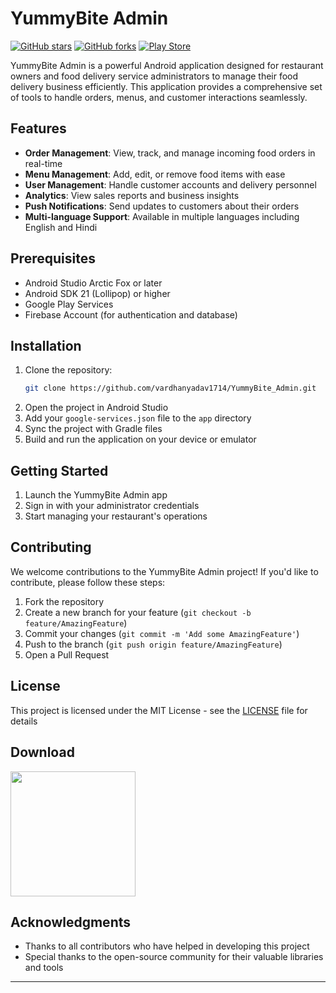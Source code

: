 # YummyBite Admin

[![GitHub stars](https://img.shields.io/github/stars/vardhanyadav1714/YummyBite_Admin?style=social)](https://github.com/vardhanyadav1714/YummyBite_Admin/stargazers)
[![GitHub forks](https://img.shields.io/github/forks/vardhanyadav1714/YummyBite_Admin?style=social)](https://github.com/vardhanyadav1714/YummyBite_Admin/network/members)
[![Play Store](https://img.shields.io/badge/Get%20it%20on-Google%20Play-414141?style=for-the-badge&logo=google-play)](https://play.google.com/store/apps/details?id=com.yummybiteadmin.foodapp&hl=en_IN)

YummyBite Admin is a powerful Android application designed for restaurant owners and food delivery service administrators to manage their food delivery business efficiently. This application provides a comprehensive set of tools to handle orders, menus, and customer interactions seamlessly.

## Features

- **Order Management**: View, track, and manage incoming food orders in real-time
- **Menu Management**: Add, edit, or remove food items with ease
- **User Management**: Handle customer accounts and delivery personnel
- **Analytics**: View sales reports and business insights
- **Push Notifications**: Send updates to customers about their orders
- **Multi-language Support**: Available in multiple languages including English and Hindi

 
## Prerequisites

- Android Studio Arctic Fox or later
- Android SDK 21 (Lollipop) or higher
- Google Play Services
- Firebase Account (for authentication and database)

## Installation

1. Clone the repository:
   ```bash
   git clone https://github.com/vardhanyadav1714/YummyBite_Admin.git
   ```
2. Open the project in Android Studio
3. Add your `google-services.json` file to the `app` directory
4. Sync the project with Gradle files
5. Build and run the application on your device or emulator

## Getting Started

1. Launch the YummyBite Admin app
2. Sign in with your administrator credentials
3. Start managing your restaurant's operations

## Contributing

We welcome contributions to the YummyBite Admin project! If you'd like to contribute, please follow these steps:

1. Fork the repository
2. Create a new branch for your feature (`git checkout -b feature/AmazingFeature`)
3. Commit your changes (`git commit -m 'Add some AmazingFeature'`)
4. Push to the branch (`git push origin feature/AmazingFeature`)
5. Open a Pull Request

## License

This project is licensed under the MIT License - see the [LICENSE](LICENSE) file for details

## Download

[<img src="https://play.google.com/intl/en_us/badges/static/images/badges/en_badge_web_generic.png" width="200">](https://play.google.com/store/apps/details?id=com.yummybiteadmin.foodapp&hl=en_IN)

 

## Acknowledgments

- Thanks to all contributors who have helped in developing this project
- Special thanks to the open-source community for their valuable libraries and tools

---

 